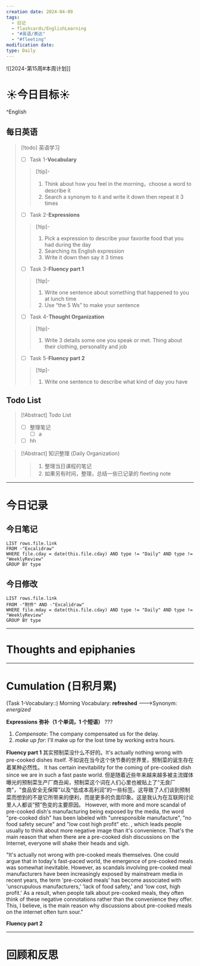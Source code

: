 ```yaml
---
creation date: 2024-04-09
tags:
  - 日记
  - flashcards/EnglishLearning
  - "#英语/表达"
  - "#fleeting"
modification date: 
type: Daily
---
```


![[2024-第15周#本周计划]]
# ☀今日目标☀
^English
## 每日英语
> [!todo] 英语学习
> - [ ]  Task 1-**Vocabulary**
> >[!tip]- 
> >	1. Think about how you feel in the morning，choose a word to describe it
> >	2. Search a synonym to it and write it down then repeat it 3 times
> - [ ]  Task 2-**Expressions**
> >[!tip]-
> >	1. Pick a expression to describe your favorite food that you had during the day
> >	2. Searching its English expression
> >	3. Write it down then say it 3 times
> - [ ] Task 3-**Fluency part 1**
> > [!tip]-
> >	1. Write one sentence about something that happened to you at lunch time
> >	2. Use “the 5 Ws”  to make your sentence
> - [ ] Task 4-**Thought Organization**
> > [!tip]-
> >	1. Write 3 details some one you speak or met. Thing about their clothing, personality and job
> - [ ] Task 5-**Fluency part 2**
> > [!tip]-
> >	1. Write one sentence to describe what kind of day you have
## Todo List
>[!Abstract] Todo List
>- [ ] 整理笔记
>	- [ ] a
>-  [ ] hh

>[!Abstract] 知识整理 (Daily Organization)
>>1. 整理当日课程的笔记 
>> 2. 如果另有时间，整理，总结一些已记录的 fleeting note

---
# 今日记录
## 今日笔记
```dataview
LIST rows.file.link
FROM -"Excalidraw"
WHERE file.cday = date(this.file.cday) AND type != "Daily" AND type != "WeeklyReview"
GROUP BY type
```
## 今日修改
```dataview
LIST rows.file.link
FROM -"附件" AND -"Excalidraw"
WHERE file.mday = date(this.file.cday) AND type != "Daily" AND type != "WeeklyReview"
GROUP BY type
```

---
# Thoughts and epiphanies

---
# Cumulation (日积月累)
(Task 1-Vocabulary::) Morning Vocabulary: **refreshed** --->Synonym: *energized*
<!--SR:!2024-04-25,1,190-->

**Expressions**
**弥补（1 个单词，1 个短语）**
???
1. *Compensate*: The company compensated us for the delay.
2. *make up for*: I'll make up for the lost time by working extra hours.
<!--SR:!2024-04-26,2,210-->

**Fluency part 1**
其实预制菜没什么不好的。It's actually nothing wrong with pre-cooked dishes itself.
不如说在当今这个快节奏的世界里，预制菜的诞生存在着某种必然性。 It has certain inevitability for the coming of pre-cooked dish since we are in such a fast paste world.
但是随着近些年来越来越多被主流媒体曝光的预制菜生产厂商丑闻，预制菜这个词在人们心里也被贴上了"无良厂商"，"食品安全无保障"以及“低成本高利润”的一些标签。这导致了人们谈到预制菜而想到的不是它所带来的便利，而是更多的负面印象。这是我认为在互联网讨论里人人都谈“预”色变的主要原因。 However, with more and more scandal of pre-cooked dish's manufacturing being exposed by the media, the word "pre-cooked dish" has been labeled with "unresponsible manufacture", "no food safety secure" and "low cost high profit" etc. , which leads people usually to think about more negative image than it's convenience. That's the main reason that when there are a pre-cooked dish discussions on the Internet, everyone will shake their heads and sigh.

"It's actually not wrong with pre-cooked meals themselves. One could argue that in today's fast-paced world, the emergence of pre-cooked meals was somewhat inevitable. However, as scandals involving pre-cooked meal manufacturers have been increasingly exposed by mainstream media in recent years, the term 'pre-cooked meals' has become associated with 'unscrupulous manufacturers,' 'lack of food safety,' and 'low cost, high profit.' As a result, when people talk about pre-cooked meals, they often think of these negative connotations rather than the convenience they offer. This, I believe, is the main reason why discussions about pre-cooked meals on the internet often turn sour."

**Fluency part 2**

---
# 回顾和反思